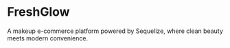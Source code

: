 # FreshGlow
A makeup e-commerce platform powered by Sequelize, where clean beauty meets modern convenience. 
